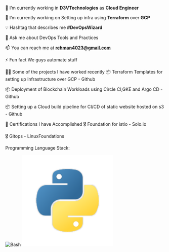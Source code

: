 🏢 I’m currently working in **D3VTechnologies** as **Cloud Engineer**

🌱 I’m currently working on Setting up infra using **Terraform** over **GCP**

💡 Hashtag that describes me **#DevOpsWizard**

💬 Ask me about DevOps Tools and Practices

📫 You can reach me at **rehman4023@gmail.com**

⚡ Fun fact We guys automate stuff

👨‍💻 Some of the projects I have worked recently
   📦 Terraform Templates for setting up Infrastructure over GCP - Github

   📦 Deployment of Blockchain Workloads using Circle CI,GKE and Argo CD - Github

   📦 Setting up a Cloud build pipeline for CI/CD of static website hosted on s3 - Github


🧾 Certifications I have Accomplished
   🎖 Foundation for istio - Solo.io
   
   🎖 Gitops - LinuxFoundations

Programming Language Stack:

![Bash](https://camo.githubusercontent.com/bbb327d6ba7708520eaafd13396fed64d73bf5df5c4cdd0ba03cf0843f7a9340/68747470733a2f2f7777772e766563746f726c6f676f2e7a6f6e652f6c6f676f732f676e755f626173682f676e755f626173682d69636f6e2e737667)
![Python](https://raw.githubusercontent.com/github/explore/80688e429a7d4ef2fca1e82350fe8e3517d3494d/topics/python/python.png)
